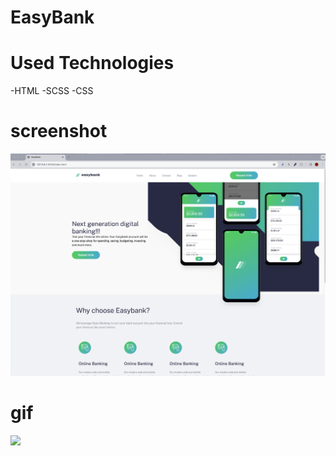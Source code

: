 # EasyBank

# Used Technologies
-HTML
-SCSS
-CSS

# screenshot
![](images/easybankscreen.png)
# gif
![](images/EasyBank.gif)